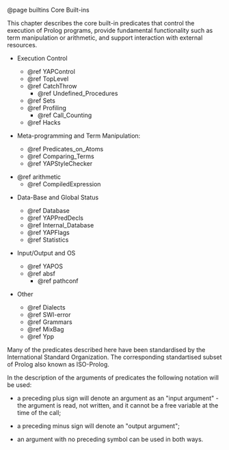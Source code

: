 
@page builtins Core Built-ins

This chapter describes the core built-in predicates that control the
execution of Prolog programs, provide fundamental functionality such
as term manipulation or arithmetic, and support interaction with
external resources.


- Execution Control
  + @ref YAPControl
  + @ref TopLevel
  + @ref CatchThrow
    + @ref Undefined_Procedures
  + @ref Sets
  + @ref Profiling
    + @ref Call_Counting
  + @ref Hacks

- Meta-programming and Term Manipulation:
  + @ref Predicates_on_Atoms
  + @ref Comparing_Terms
  + @ref YAPStyleChecker

+ @ref arithmetic
  + @ref CompiledExpression

- Data-Base and Global Status
  + @ref Database
  + @ref YAPPredDecls
  + @ref Internal_Database
  + @ref YAPFlags
  + @ref Statistics

- Input/Output and OS
  + @ref YAPOS
  + @ref absf
    + @ref pathconf

- Other
  + @ref Dialects
  + @ref SWI-error
  + @ref Grammars
  + @ref MixBag
  + @ref Ypp

Many of the predicates described here have been standardised by the International Standard Organization.
 The corresponding standartised subset of Prolog also known as ISO-Prolog.    

In the description of the arguments of predicates the following
notation will be used:

+ a preceding plus sign will denote an argument as an "input argument" - the argument is read, not written, and it cannot be a free variable at the time of the call;

+ a preceding minus sign will denote an "output argument";

+ an argument with no preceding symbol can be used in both ways.


